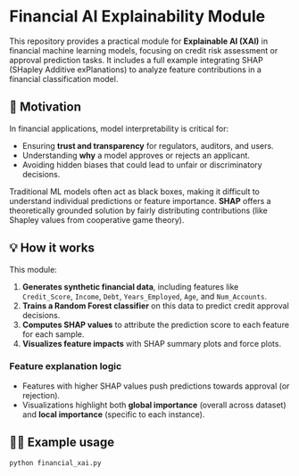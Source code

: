 # Financial AI Explainability Module

This repository provides a practical module for **Explainable AI (XAI)** in financial machine learning models, focusing on credit risk assessment or approval prediction tasks. It includes a full example integrating SHAP (SHapley Additive exPlanations) to analyze feature contributions in a financial classification model. 

## 🚀 Motivation

In financial applications, model interpretability is critical for:

- Ensuring **trust and transparency** for regulators, auditors, and users.
- Understanding **why** a model approves or rejects an applicant.
- Avoiding hidden biases that could lead to unfair or discriminatory decisions.

Traditional ML models often act as black boxes, making it difficult to understand individual predictions or feature importance. **SHAP** offers a theoretically grounded solution by fairly distributing contributions (like Shapley values from cooperative game theory).

## 💡 How it works

This module:

1. **Generates synthetic financial data**, including features like `Credit_Score`, `Income`, `Debt`, `Years_Employed`, `Age`, and `Num_Accounts`.
2. **Trains a Random Forest classifier** on this data to predict credit approval decisions.
3. **Computes SHAP values** to attribute the prediction score to each feature for each sample.
4. **Visualizes feature impacts** with SHAP summary plots and force plots.

### Feature explanation logic

- Features with higher SHAP values push predictions towards approval (or rejection).
- Visualizations highlight both **global importance** (overall across dataset) and **local importance** (specific to each instance).

## 🧑‍💻 Example usage

```python
python financial_xai.py

